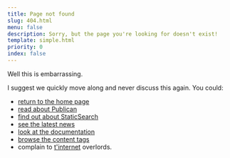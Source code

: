 ```yaml
---
title: Page not found
slug: 404.html
menu: false
description: Sorry, but the page you're looking for doesn't exist!
template: simple.html
priority: 0
index: false
---
```


Well this is embarrassing.

I suggest we quickly move along and never discuss this again. You could:

* [return to the home page](--ROOT--)
* [read about Publican](--ROOT--about/publican/)
* [find out about StaticSearch](--ROOT--tools/staticsearch/)
* [see the latest news](--ROOT--news/)
* [look at the documentation](--ROOT--docs/)
* [browse the content tags](--ROOT--tag/)
* complain to [t'internet](https://www.urbandictionary.com/define.php?term=Tinternet) overlords.

